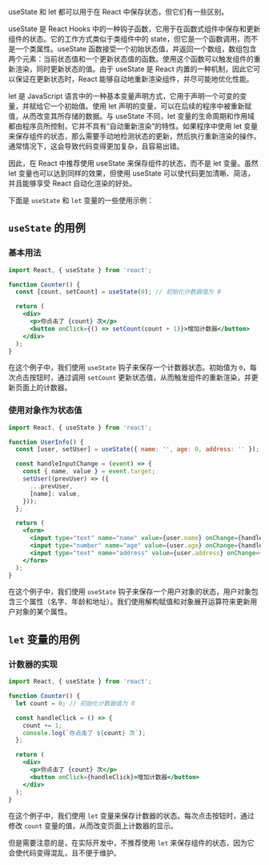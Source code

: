 useState 和 let 都可以用于在 React 中保存状态，但它们有一些区别。

useState 是 React Hooks 中的一种钩子函数，它用于在函数式组件中保存和更新组件的状态。它的工作方式类似于类组件中的 state，但它是一个函数调用，而不是一个类属性。useState 函数接受一个初始状态值，并返回一个数组，数组包含两个元素：当前状态值和一个更新状态值的函数。使用这个函数可以触发组件的重新渲染，同时更新状态的值。由于 useState 是 React 内置的一种机制，因此它可以保证在更新状态时，React 能够自动地重新渲染组件，并尽可能地优化性能。

let 是 JavaScript 语言中的一种基本变量声明方式，它用于声明一个可变的变量，并赋给它一个初始值。使用 let 声明的变量，可以在后续的程序中被重新赋值，从而改变其所存储的数据。与 useState 不同，let 变量的生命周期和作用域都由程序员所控制，它并不具有“自动重新渲染”的特性。如果程序中使用 let 变量来保存组件的状态，那么需要手动地检测状态的更新，然后执行重新渲染的操作。通常情况下，这会导致代码变得更加复杂，且容易出错。

因此，在 React 中推荐使用 useState 来保存组件的状态，而不是 let 变量。虽然 let 变量也可以达到同样的效果，但使用 useState 可以使代码更加清晰、简洁，并且能够享受 React 自动化渲染的好处。

下面是 `useState` 和 `let` 变量的一些使用示例：

## `useState` 的用例

### 基本用法

```jsx
import React, { useState } from 'react';

function Counter() {
  const [count, setCount] = useState(0); // 初始化计数器值为 0

  return (
    <div>
      <p>你点击了 {count} 次</p>
      <button onClick={() => setCount(count + 1)}>增加计数器</button>
    </div>
  );
}
```

在这个例子中，我们使用 `useState` 钩子来保存一个计数器状态。初始值为 `0`，每次点击按钮时，通过调用 `setCount` 更新状态值，从而触发组件的重新渲染，并更新页面上的计数器。

### 使用对象作为状态值

```jsx
import React, { useState } from 'react';

function UserInfo() {
  const [user, setUser] = useState({ name: '', age: 0, address: '' }); // 初始化用户信息

  const handleInputChange = (event) => {
    const { name, value } = event.target;
    setUser((prevUser) => ({
      ...prevUser,
      [name]: value,
    }));
  };

  return (
    <form>
      <input type="text" name="name" value={user.name} onChange={handleInputChange} />
      <input type="number" name="age" value={user.age} onChange={handleInputChange} />
      <input type="text" name="address" value={user.address} onChange={handleInputChange} />
    </form>
  );
}
```

在这个例子中，我们使用 `useState` 钩子来保存一个用户对象的状态，用户对象包含三个属性（名字、年龄和地址）。我们使用解构赋值和对象展开运算符来更新用户对象的某个属性。

## `let` 变量的用例

### 计数器的实现

```jsx
import React, { useState } from 'react';

function Counter() {
  let count = 0; // 初始化计数器值为 0

  const handleClick = () => {
    count += 1;
    console.log(`你点击了 ${count} 次`);
  };

  return (
    <div>
      <p>你点击了 {count} 次</p>
      <button onClick={handleClick}>增加计数器</button>
    </div>
  );
}
```

在这个例子中，我们使用 `let` 变量来保存计数器的状态。每次点击按钮时，通过修改 `count` 变量的值，从而改变页面上计数器的显示。

但是需要注意的是，在实际开发中，不推荐使用 `let` 来保存组件的状态，因为它会使代码变得混乱，且不便于维护。